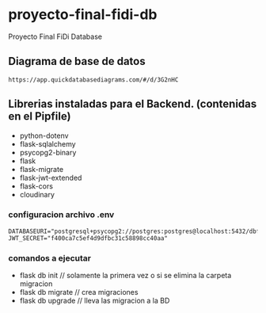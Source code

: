 # proyecto-final-fidi-db
Proyecto Final FiDi Database

## Diagrama de base de datos
```
https://app.quickdatabasediagrams.com/#/d/3G2nHC
```

## Librerias instaladas para el Backend. (contenidas en el Pipfile)
- python-dotenv
- flask-sqlalchemy
- psycopg2-binary
- flask
- flask-migrate
- flask-jwt-extended
- flask-cors
- cloudinary

### configuracion archivo .env
  ```
  DATABASEURI="postgresql+psycopg2://postgres:postgres@localhost:5432/dbfidi"
  JWT_SECRET="f400ca7c5ef4d9dfbc31c58898cc40aa"
  ```

### comandos a ejecutar
- flask db init // solamente la primera vez o si se elimina la carpeta migracion
- flask db migrate // crea migraciones
- flask db upgrade // lleva las migracion a la BD